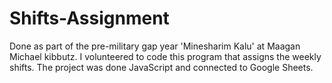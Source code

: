 # Shifts-Assignment

Done as part of the pre-military gap year 'Minesharim Kalu' at Maagan Michael kibbutz. I volunteered to code this program that assigns the weekly shifts. The project was done JavaScript and connected to Google Sheets.
